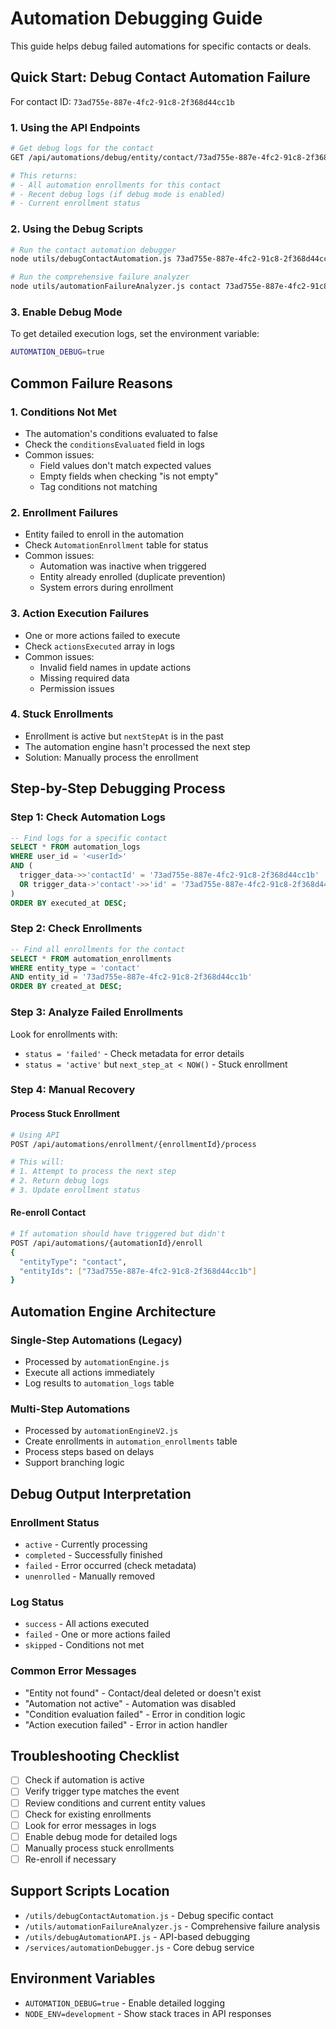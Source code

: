 # Automation Debugging Guide

This guide helps debug failed automations for specific contacts or deals.

## Quick Start: Debug Contact Automation Failure

For contact ID: `73ad755e-887e-4fc2-91c8-2f368d44cc1b`

### 1. Using the API Endpoints

```bash
# Get debug logs for the contact
GET /api/automations/debug/entity/contact/73ad755e-887e-4fc2-91c8-2f368d44cc1b

# This returns:
# - All automation enrollments for this contact
# - Recent debug logs (if debug mode is enabled)
# - Current enrollment status
```

### 2. Using the Debug Scripts

```bash
# Run the contact automation debugger
node utils/debugContactAutomation.js 73ad755e-887e-4fc2-91c8-2f368d44cc1b <userId>

# Run the comprehensive failure analyzer
node utils/automationFailureAnalyzer.js contact 73ad755e-887e-4fc2-91c8-2f368d44cc1b <userId>
```

### 3. Enable Debug Mode

To get detailed execution logs, set the environment variable:
```bash
AUTOMATION_DEBUG=true
```

## Common Failure Reasons

### 1. **Conditions Not Met**
- The automation's conditions evaluated to false
- Check the `conditionsEvaluated` field in logs
- Common issues:
  - Field values don't match expected values
  - Empty fields when checking "is not empty"
  - Tag conditions not matching

### 2. **Enrollment Failures**
- Entity failed to enroll in the automation
- Check `AutomationEnrollment` table for status
- Common issues:
  - Automation was inactive when triggered
  - Entity already enrolled (duplicate prevention)
  - System errors during enrollment

### 3. **Action Execution Failures**
- One or more actions failed to execute
- Check `actionsExecuted` array in logs
- Common issues:
  - Invalid field names in update actions
  - Missing required data
  - Permission issues

### 4. **Stuck Enrollments**
- Enrollment is active but `nextStepAt` is in the past
- The automation engine hasn't processed the next step
- Solution: Manually process the enrollment

## Step-by-Step Debugging Process

### Step 1: Check Automation Logs
```sql
-- Find logs for a specific contact
SELECT * FROM automation_logs 
WHERE user_id = '<userId>'
AND (
  trigger_data->>'contactId' = '73ad755e-887e-4fc2-91c8-2f368d44cc1b'
  OR trigger_data->'contact'->>'id' = '73ad755e-887e-4fc2-91c8-2f368d44cc1b'
)
ORDER BY executed_at DESC;
```

### Step 2: Check Enrollments
```sql
-- Find all enrollments for the contact
SELECT * FROM automation_enrollments
WHERE entity_type = 'contact'
AND entity_id = '73ad755e-887e-4fc2-91c8-2f368d44cc1b'
ORDER BY created_at DESC;
```

### Step 3: Analyze Failed Enrollments
Look for enrollments with:
- `status = 'failed'` - Check metadata for error details
- `status = 'active'` but `next_step_at < NOW()` - Stuck enrollment

### Step 4: Manual Recovery

#### Process Stuck Enrollment
```bash
# Using API
POST /api/automations/enrollment/{enrollmentId}/process

# This will:
# 1. Attempt to process the next step
# 2. Return debug logs
# 3. Update enrollment status
```

#### Re-enroll Contact
```bash
# If automation should have triggered but didn't
POST /api/automations/{automationId}/enroll
{
  "entityType": "contact",
  "entityIds": ["73ad755e-887e-4fc2-91c8-2f368d44cc1b"]
}
```

## Automation Engine Architecture

### Single-Step Automations (Legacy)
- Processed by `automationEngine.js`
- Execute all actions immediately
- Log results to `automation_logs` table

### Multi-Step Automations
- Processed by `automationEngineV2.js`
- Create enrollments in `automation_enrollments` table
- Process steps based on delays
- Support branching logic

## Debug Output Interpretation

### Enrollment Status
- `active` - Currently processing
- `completed` - Successfully finished
- `failed` - Error occurred (check metadata)
- `unenrolled` - Manually removed

### Log Status
- `success` - All actions executed
- `failed` - One or more actions failed
- `skipped` - Conditions not met

### Common Error Messages
- "Entity not found" - Contact/deal deleted or doesn't exist
- "Automation not active" - Automation was disabled
- "Condition evaluation failed" - Error in condition logic
- "Action execution failed" - Error in action handler

## Troubleshooting Checklist

- [ ] Check if automation is active
- [ ] Verify trigger type matches the event
- [ ] Review conditions and current entity values
- [ ] Check for existing enrollments
- [ ] Look for error messages in logs
- [ ] Enable debug mode for detailed logs
- [ ] Manually process stuck enrollments
- [ ] Re-enroll if necessary

## Support Scripts Location

- `/utils/debugContactAutomation.js` - Debug specific contact
- `/utils/automationFailureAnalyzer.js` - Comprehensive failure analysis
- `/utils/debugAutomationAPI.js` - API-based debugging
- `/services/automationDebugger.js` - Core debug service

## Environment Variables

- `AUTOMATION_DEBUG=true` - Enable detailed logging
- `NODE_ENV=development` - Show stack traces in API responses